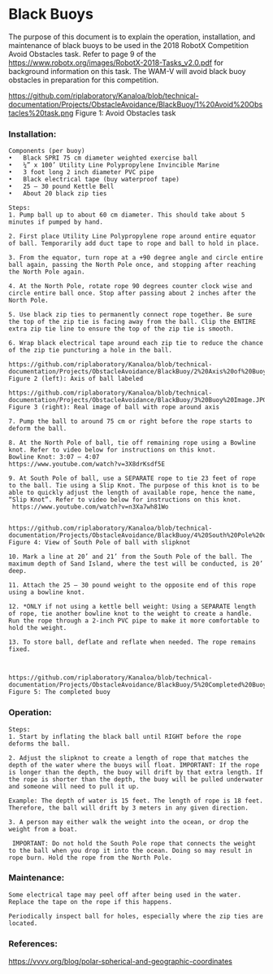 
# Black Buoys

The purpose of this document is to explain the operation, installation, and 
maintenance of black buoys to be used in the 2018 RobotX Competition Avoid Obstacles task. 
Refer to page 9 of the https://www.robotx.org/images/RobotX-2018-Tasks_v2.0.pdf for background information on this task. 
The WAM-V will avoid black buoy obstacles in preparation for this competition.
 

https://github.com/riplaboratory/Kanaloa/blob/technical-documentation/Projects/ObstacleAvoidance/BlackBuoy/1%20Avoid%20Obstacles%20task.png
Figure 1: Avoid Obstacles task

### Installation:
```
Components (per buoy)
•	Black SPRI 75 cm diameter weighted exercise ball
•	¼” x 100’ Utility Line Polypropylene Invincible Marine 
•	3 foot long 2 inch diameter PVC pipe
•	Black electrical tape (buy waterproof tape)
•	25 – 30 pound Kettle Bell
•	About 20 black zip ties
```
```
Steps:
1. Pump ball up to about 60 cm diameter. This should take about 5 minutes if pumped by hand.

2. First place Utility Line Polypropylene rope around entire equator of ball. Temporarily add duct tape to rope and ball to hold in place.

3. From the equator, turn rope at a +90 degree angle and circle entire ball again, passing the North Pole once, and stopping after reaching the North Pole again.

4. At the North Pole, rotate rope 90 degrees counter clock wise and circle entire ball once. Stop after passing about 2 inches after the North Pole. 

5. Use black zip ties to permanently connect rope together. Be sure the top of the zip tie is facing away from the ball. Clip the ENTIRE extra zip tie line to ensure the top of the zip tie is smooth.

6. Wrap black electrical tape around each zip tie to reduce the chance of the zip tie puncturing a hole in the ball.
  
https://github.com/riplaboratory/Kanaloa/blob/technical-documentation/Projects/ObstacleAvoidance/BlackBuoy/2%20Axis%20of%20Buoy%20Labeled.png
Figure 2 (left): Axis of ball labeled

https://github.com/riplaboratory/Kanaloa/blob/technical-documentation/Projects/ObstacleAvoidance/BlackBuoy/3%20Buoy%20Image.JPG
Figure 3 (right): Real image of ball with rope around axis

7. Pump the ball to around 75 cm or right before the rope starts to deform the ball. 

8. At the North Pole of ball, tie off remaining rope using a Bowline knot. Refer to video below for instructions on this knot.
Bowline Knot: 3:07 – 4:07
https://www.youtube.com/watch?v=3X8drKsdf5E

9. At South Pole of ball, use a SEPARATE rope to tie 23 feet of rope to the ball. Tie using a Slip Knot. The purpose of this knot is to be able to quickly adjust the length of available rope, hence the name, “Slip Knot”. Refer to video below for instructions on this knot. 
 https://www.youtube.com/watch?v=n3Xa7wh81Wo

 
https://github.com/riplaboratory/Kanaloa/blob/technical-documentation/Projects/ObstacleAvoidance/BlackBuoy/4%20South%20Pole%20of%20Buoy.JPG
Figure 4: View of South Pole of ball with slipknot

10. Mark a line at 20’ and 21’ from the South Pole of the ball. The maximum depth of Sand Island, where the test will be conducted, is 20’ deep. 

11. Attach the 25 – 30 pound weight to the opposite end of this rope using a bowline knot.  

12. *ONLY if not using a kettle bell weight: Using a SEPARATE length of rope, tie another bowline knot to the weight to create a handle. Run the rope through a 2-inch PVC pipe to make it more comfortable to hold the weight. 

13. To store ball, deflate and reflate when needed. The rope remains fixed.
 


https://github.com/riplaboratory/Kanaloa/blob/technical-documentation/Projects/ObstacleAvoidance/BlackBuoy/5%20Completed%20Buoy.JPG
Figure 5: The completed buoy
```
### Operation:
```
Steps:
1. Start by inflating the black ball until RIGHT before the rope deforms the ball.
 
2. Adjust the slipknot to create a length of rope that matches the depth of the water where the buoys will float. IMPORTANT: If the rope is longer than the depth, the buoy will drift by that extra length. If the rope is shorter than the depth, the buoy will be pulled underwater and someone will need to pull it up. 

Example: The depth of water is 15 feet. The length of rope is 18 feet. Therefore, the ball will drift by 3 meters in any given direction.

3. A person may either walk the weight into the ocean, or drop the weight from a boat.

 IMPORTANT: Do not hold the South Pole rope that connects the weight to the ball when you drop it into the ocean. Doing so may result in rope burn. Hold the rope from the North Pole.
```

### Maintenance:
```
Some electrical tape may peel off after being used in the water. Replace the tape on the rope if this happens.

Periodically inspect ball for holes, especially where the zip ties are located.
```
### References:

https://vvvv.org/blog/polar-spherical-and-geographic-coordinates
